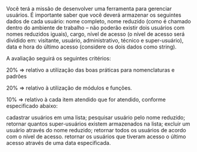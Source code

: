 Você terá a missão de desenvolver uma ferramenta para gerenciar usuários. É importante saber que você deverá armazenar os seguintes dados de cada usuário: nome completo, nome reduzido (como é chamado dentro do ambiente de trabalho – não poderão existir dois usuários com nomes reduzidos iguais), cargo, nível de acesso (o nível de acesso será dividido em: visitante, usuário, administrativo, técnico e super-usuário), data e hora do último acesso (considere os dois dados como string).

A avaliação seguirá os seguintes critérios:

20% => relativo a utilização das boas práticas para nomenclaturas e padrões

20% => relativo à utilização de módulos e funções.

10% => relativo à cada item atendido que for atendido, conforme especificado abaixo:

cadastrar usuários em uma lista;
pesquisar usuário pelo nome reduzido;
retornar quantos super-usuários existem armazenados na lista;
excluir um usuário através do nome reduzido;
retornar todos os usuários de acordo com o nível de acesso.
retornar os usuários que tiveram acesso o último acesso através de uma data especificada.